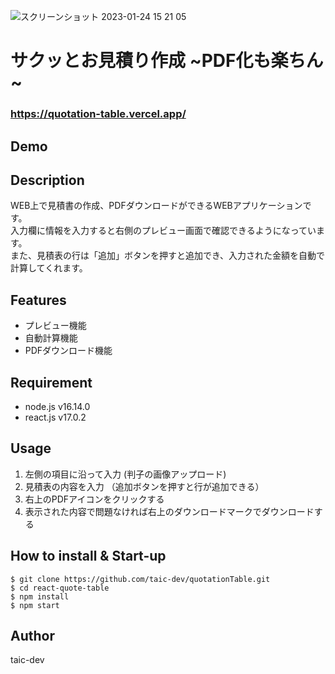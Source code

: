 ![スクリーンショット 2023-01-24 15 21 05](https://user-images.githubusercontent.com/52269577/214225055-57625f65-d616-4557-b93b-aa39bb0a1e55.png)

# サクッとお見積り作成 ~PDF化も楽ちん~
### https://quotation-table.vercel.app/

## Demo


## Description
WEB上で見積書の作成、PDFダウンロードができるWEBアプリケーションです。<br>
入力欄に情報を入力すると右側のプレビュー画面で確認できるようになっています。<br>
また、見積表の行は「追加」ボタンを押すと追加でき、入力された金額を自動で計算してくれます。

## Features
- プレビュー機能
- 自動計算機能
- PDFダウンロード機能

## Requirement
- node.js v16.14.0
- react.js v17.0.2

## Usage
1. 左側の項目に沿って入力 (判子の画像アップロード)
2. 見積表の内容を入力 （追加ボタンを押すと行が追加できる）
3. 右上のPDFアイコンをクリックする
4. 表示された内容で問題なければ右上のダウンロードマークでダウンロードする

## How to install & Start-up
```
$ git clone https://github.com/taic-dev/quotationTable.git
$ cd react-quote-table
$ npm install
$ npm start
```

## Author
taic-dev